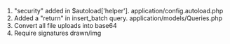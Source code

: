 1. "security" added in $autoload['helper']. application/config.autoload.php
2. Added a "return" in insert_batch query. application/models/Queries.php
3. Convert all file uploads into base64
4. Require signatures drawn/img
